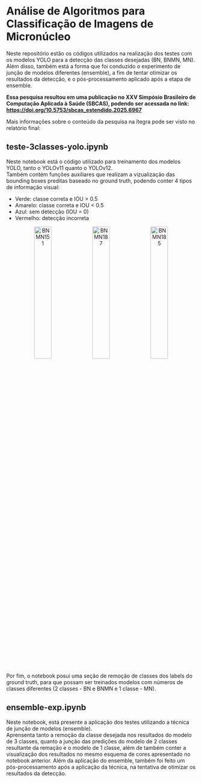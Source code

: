 # Análise de Algoritmos para Classificação de Imagens de Micronúcleo

Neste repositório estão os códigos utilizados na realização dos testes com os modelos YOLO para a detecção das classes desejadas (BN, BNMN, MN). Além disso, também está a forma que foi conduzido o experimento de junção de modelos diferentes (ensemble), a fim de tentar otimizar os resultados da detecção, e o pós-processamento aplicado após a etapa de ensemble.   
   
**Essa pesquisa resultou em uma publicação no XXV Simpósio Brasileiro de Computação Aplicada à Saúde (SBCAS), podendo ser acessada no link: https://doi.org/10.5753/sbcas_estendido.2025.6967**   
   
Mais informações sobre o conteúdo da pesquisa na ítegra pode ser visto no relatório final: 

## teste-3classes-yolo.ipynb
Neste notebook está o código utilizado para treinamento dos modelos YOLO, tanto o YOLOv11 quanto o YOLOv12.   
Também contém funções auxiliares que realizam a vizualização das bounding boxes preditas baseado no ground truth, podendo conter 4 tipos de informação visual:
- Verde: classe correta e IOU > 0.5
- Amarelo: classe correta e IOU < 0.5
- Azul: sem detecção (IOU = 0)
- Vermelho: detecção incorreta

<p align="center">
  <img width="30%" height="auto" alt="BNMN151" src="https://github.com/user-attachments/assets/72b2d833-1526-4512-875a-f8f9f7ea7528" />
  <img width="30%" height="auto" alt="BNMN187" src="https://github.com/user-attachments/assets/06157fb1-adc1-4c2e-b2b6-c9643c2b3b2e" />
  <img width="30%" height="auto" alt="BNMN185" src="https://github.com/user-attachments/assets/cea1f6db-376f-4be2-b8c2-2c283cb61ff4" />
</p>

Por fim, o notebook posui uma seção de remoção de classes dos labels do ground truth, para que possam ser treinados modelos com números de classes diferentes (2 classes - BN e BNMN e 1 classe - MN).


## ensemble-exp.ipynb
Neste notebook, está presente a aplicação dos testes utilizando a técnica de junção de modelos (ensemble).   
Aprensenta tanto a remoção da classe desejada nos resultados do modelo de 3 classes, quanto a junção das predições do modelo de 2 classes resultante da remação e o modelo de 1 classe, além de também conter a visualização dos resultados no mesmo esquema de cores apresentado no notebook anterior.
Além da aplicação do ensemble, também foi feito um pós-processamento após a aplicação da técnica, na tentativa de otimizar os resultados da detecção.
